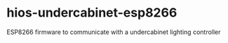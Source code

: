 # hios-undercabinet-esp8266
ESP8266 firmware to communicate with a undercabinet lighting controller
